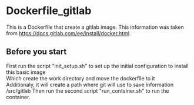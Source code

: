 # Dockerfile_gitlab
This is a Dockerfile that create a gitlab image. This information was taken from https://docs.gitlab.com/ee/install/docker.html.

## Before you start 
First run the script "init_setup.sh" to set up the initial configuration to install this basic image \
Which create the work directory and move the dockerfile to it \
Additionaly, it will create a path where git will use to save information /src/gitlab
Then run the second script "run_container.sh" to run the container.

